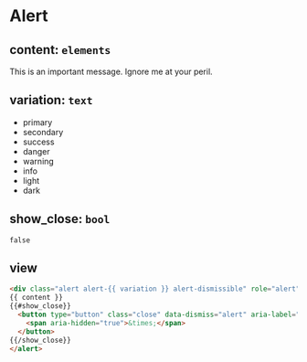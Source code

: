 # Alert

## content: `elements`
This is an important message. Ignore me at your peril.

## variation: `text`
- primary
- secondary
- success
- danger
- warning
- info
- light
- dark

## show_close: `bool`
```
false
```

## view
```html
<div class="alert alert-{{ variation }} alert-dismissible" role="alert">
{{ content }}
{{#show_close}}
  <button type="button" class="close" data-dismiss="alert" aria-label="Close">
    <span aria-hidden="true">&times;</span>
  </button>
{{/show_close}}
</alert>
```
